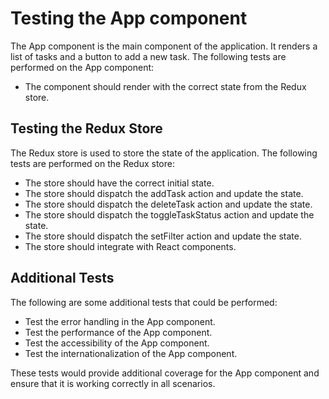 # Testing the App component

The App component is the main component of the application. It renders a list of tasks and a button to add a new task. The following tests are performed on the App component:

* The component should render with the correct state from the Redux store.
## Testing the Redux Store

The Redux store is used to store the state of the application. The following tests are performed on the Redux store:

* The store should have the correct initial state.
* The store should dispatch the addTask action and update the state.
* The store should dispatch the deleteTask action and update the state.
* The store should dispatch the toggleTaskStatus action and update the state.
* The store should dispatch the setFilter action and update the state.
* The store should integrate with React components.
## Additional Tests

The following are some additional tests that could be performed:

* Test the error handling in the App component.
* Test the performance of the App component.
* Test the accessibility of the App component.
* Test the internationalization of the App component.

These tests would provide additional coverage for the App component and ensure that it is working correctly in all scenarios.
